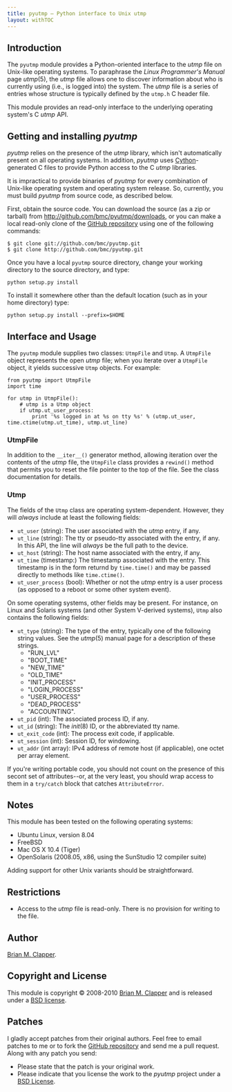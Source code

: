 ```yaml
---
title: pyutmp — Python interface to Unix utmp
layout: withTOC
---
```


## Introduction

The `pyutmp` module provides a Python-oriented interface to the *utmp* file
on Unix-like operating systems. To paraphrase the *Linux Programmer's
Manual* page *utmp*(5), the *utmp* file allows one to discover information
about who is currently using (i.e., is logged into) the system. The *utmp*
file is a series of entries whose structure is typically defined by the
`utmp.h` C header file.

This module provides an read-only interface to the underlying operating
system's C *utmp* API.

## Getting and installing *pyutmp*

*pyutmp* relies on the presence of the *utmp* library, which
isn't automatically present on all operating systems. In addition, *pyutmp*
uses [Cython][]-generated C files to provide Python access to the C *utmp*
libraries.

It is impractical to provide binaries of *pyutmp* for every combination of
Unix-like operating system and operating system release. So, currently, you
must build *pyutmp* from source code, as described below.

First, obtain the source code. You can download the source (as a zip or
tarball) from <http://github.com/bmc/pyutmp/downloads>, or you can make a
local read-only clone of the [GitHub repository][] using one of the
following commands:

    $ git clone git://github.com/bmc/pyutmp.git
    $ git clone http://github.com/bmc/pyutmp.git

Once you have a local `pyutmp` source directory, change your working directory
to the source directory, and type:

    python setup.py install

To install it somewhere other than the default location (such as in your
home directory) type:

    python setup.py install --prefix=$HOME

## Interface and Usage

The `pyutmp` module supplies two classes: `UtmpFile` and `Utmp`. A
`UtmpFile` object represents the open *utmp* file; when you iterate over a
`UtmpFile` object, it yields successive `Utmp` objects. For example:

    from pyutmp import UtmpFile
    import time

    for utmp in UtmpFile():
        # utmp is a Utmp object
        if utmp.ut_user_process:
            print '%s logged in at %s on tty %s' % (utmp.ut_user, time.ctime(utmp.ut_time), utmp.ut_line)

### UtmpFile

In addition to the `__iter__()` generator method, allowing iteration over
the contents of the *utmp* file, the `UtmpFile` class provides a `rewind()`
method that permits you to reset the file pointer to the top of the file.
See the class documentation for details.

### Utmp

The fields of the `Utmp` class are operating system-dependent. However, they
will *always* include at least the following fields:

* `ut_user` (string): The user associated with the *utmp* entry, if any.
* `ut_line` (string): The tty or pseudo-tty associated with the entry, if any.
  In this API, the line will *always* be the full path to the device.
* `ut_host` (string): The host name associated with the entry, if any.
* `ut_time` (timestamp:) The timestamp associated with the entry. This timestamp
  is in the form returnd by `time.time()` and may be passed directly to methods
  like `time.ctime()`.
* `ut_user_process` (bool): Whether or not the *utmp* entry is a user process
  (as opposed to a reboot or some other system event). 

On some operating systems, other fields may be present. For instance, on
Linux and Solaris systems (and other System V-derived systems), `Utmp` also
contains the following fields:

* `ut_type` (string): The type of the entry, typically one of the following 
  string values. See the *utmp*(5) manual page for a description of these
  strings.
    * "RUN_LVL"
    * "BOOT_TIME"
    * "NEW_TIME"
    * "OLD_TIME"
    * "INIT_PROCESS" 
    * "LOGIN_PROCESS"
    * "USER_PROCESS"
    * "DEAD_PROCESS"
    * "ACCOUNTING".          
* `ut_pid` (int): The associated process ID, if any.
* `ut_id` (string): The *init*(8) ID, or the abbreviated tty name.
* `ut_exit_code` (int): The process exit code, if applicable.
* `ut_session` (int): Session ID, for windowing.
* `ut_addr` (int array): IPv4 address of remote host (if applicable), one
  octet per array element.

If you're writing portable code, you should not count on the presence of
this secont set of attributes--or, at the very least, you should wrap
access to them in a `try/catch` block that catches `AttributeError`.

## Notes

This module has been tested on the following operating systems:

* Ubuntu Linux, version 8.04
* FreeBSD
* Mac OS X 10.4 (Tiger)
* OpenSolaris (2008.05, x86, using the SunStudio 12 compiler suite)

Adding support for other Unix variants should be straightforward.

## Restrictions

- Access to the *utmp* file is read-only. There is no provision for writing
  to the file.

## Author

[Brian M. Clapper][].

## Copyright and License

This module is copyright &copy; 2008-2010 [Brian M. Clapper][] and is
released under a [BSD license][].

## Patches

I gladly accept patches from their original authors. Feel free to email
patches to me or to fork the [GitHub repository][] and send me a pull
request. Along with any patch you send:

* Please state that the patch is your original work.
* Please indicate that you license the work to the *pyutmp* project
  under a [BSD License][].

[BSD license]: license.html
[Brian M. Clapper]: mailto:bmc@clapper.org
[GitHub repository]: http://github.com/bmc/pyutmp
[Cython]: http://www.cython.org/

